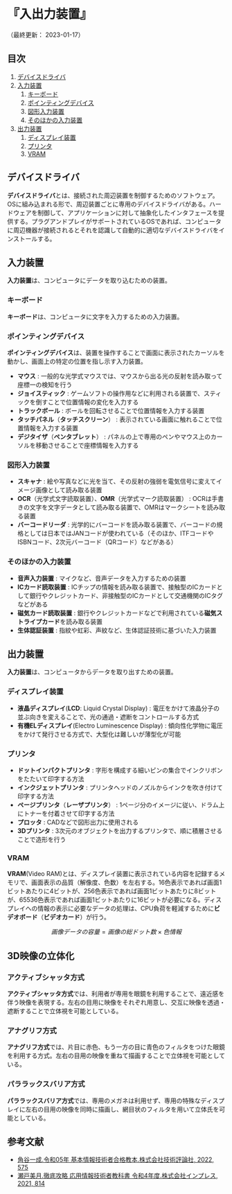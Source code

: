 # 『入出力装置』

（最終更新： 2023-01-17）


## 目次

1. [デバイスドライバ](#デバイスドライバ)
1. [入力装置](#入力装置)
	1. [キーボード](#キーボード)
	1. [ポインティングデバイス](#ポインティングデバイス)
	1. [図形入力装置](#図形入力装置)
	1. [そのほかの入力装置](#そのほかの入力装置)
1. [出力装置](出力装置)
	1. [ディスプレイ装置](#ディスプレイ装置)
	1. [プリンタ](#プリンタ)
	1. [VRAM](#vram)


## デバイスドライバ

**デバイスドライバ**とは、接続された周辺装置を制御するためのソフトウェア。OSに組み込まれる形で、周辺装置ごとに専用のデバイスドライバがある。ハードウェアを制御して、アプリケーションに対して抽象化したインタフェースを提供する。プラグアンドプレイがサポートされているOSであれば、コンピュータに周辺機器が接続されるとそれを認識して自動的に適切なデバイスドライバをインストールする。


## 入力装置

**入力装置**は、コンピュータにデータを取り込むための装置。

### キーボード

**キーボード**は、コンピュータに文字を入力するための入力装置。

### ポインティングデバイス

**ポインティングデバイス**は、装置を操作することで画面に表示されたカーソルを動かし、画面上の特定の位置を指し示す入力装置。

- **マウス** : 一般的な光学式マウスでは、マウスから出る光の反射を読み取って座標一の検知を行う
- **ジョイスティック** : ゲームソフトの操作用などに利用される装置で、スティックを倒すことで位置情報の変化を入力する
- **トラックボール** : ボールを回転させることで位置情報を入力する装置
- **タッチパネル**（**タッチスクリーン**） : 表示されている画面に触れることで位置情報を入力する装置
- **デジタイザ**（**ペンタブレット**） : パネルの上で専用のペンやマウス上のカーソルを移動させることで座標情報を入力する

### 図形入力装置

- **スキャナ** : 絵や写真などに光を当て、その反射の強弱を電気信号に変えてイメージ画像として読み取る装置
- **OCR**（光学式文字読取装置）、**OMR**（光学式マーク読取装置） : OCRは手書きの文字を文字データとして読み取る装置で、OMRはマークシートを読み取る装置
- **バーコードリーダ** : 光学的にバーコードを読み取る装置で、バーコードの規格としては日本ではJANコードが使われている（そのほか、ITFコードやISBNコード、2次元バーコード（QRコード）などがある）

### そのほかの入力装置

- **音声入力装置** : マイクなど、音声データを入力するための装置
- **ICカード読取装置** : ICチップの情報を読み取る装置で、接触型のICカードとして銀行やクレジットカード、非接触型のICカードとして交通機関のICタグなどがある
- **磁気カード読取装置** : 銀行やクレジットカードなどで利用されている**磁気ストライプカード**を読み取る装置
- **生体認証装置** : 指紋や虹彩、声紋など、生体認証技術に基づいた入力装置


## 出力装置

**入力装置**は、コンピュータからデータを取り出すための装置。

### ディスプレイ装置

- **液晶ディスプレイ**(**LCD**: Liquid Crystal Display) : 電圧をかけて液晶分子の並ぶ向きを変えることで、光の通過・遮断をコントロールする方式
- **有機ELディスプレイ**(Electro Luminescence Display) : 傾向性化学物に電圧をかけて発行させる方式で、大型化は難しいが薄型化が可能

### プリンタ

- **ドットインパクトプリンタ** : 字形を構成する細いピンの集合でインクリボンをたたいて印字する方法
- **インクジェットプリンタ** : プリンタヘッドのノズルからインクを吹き付けて印字する方法
- **ページプリンタ**（**レーザプリンタ**） : 1ページ分のイメージに従い、ドラム上にトナーを付着させて印字する方法
- **プロッタ** : CADなどで図形出力に使用される
- **3Dプリンタ** : 3次元のオブジェクトを出力するプリンタで、順に積層させることで造形を行う

### VRAM

**VRAM**(Video RAM)とは、ディスプレイ装置に表示されている内容を記録するメモリで、画面表示の品質（解像度、色数）を左右する。16色表示であれば画面1ビットあたりに4ビットが、256色表示であれば画面1ビットあたりに8ビットが、65536色表示であれば画面1ビットあたりに16ビットが必要になる。ディスプレイへの情報の表示に必要なデータの処理は、CPU負荷を軽減するために**ビデオボード**（**ビデオカード**）が行う。

```math
画像データの容量 = 画像の総ドット数 \times 色情報
```


## 3D映像の立体化

### アクティブシャッタ方式

**アクティブシャッタ方式**では、利用者が専用を眼鏡を利用することで、遠近感を伴う映像を表現する。左右の目用に映像をそれぞれ用意し、交互に映像を透過・遮断することで立体視を可能としている。

### アナグリフ方式

**アナグリフ方式**では、片目に赤色、もう一方の目に青色のフィルタをつけた眼鏡を利用する方式。左右の目用の映像を重ねて描画することで立体視を可能としている。

### パララックスバリア方式

**パララックスバリア方式**では、専用のメガネは利用せず、専用の特殊なディスプレイに左右の目用の映像を同時に描画し、網目状のフィルタを用いて立体氏を可能としている。


## 参考文献

- [角谷一成.令和05年 基本情報技術者合格教本.株式会社技術評論社, 2022, 575](https://gihyo.jp/book/2022/978-4-297-13164-7)
- [瀬戸美月.徹底攻略 応用情報技術者教科書 令和4年度.株式会社インプレス, 2021, 814](https://book.impress.co.jp/books/1121101057)
